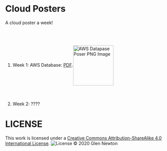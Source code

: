 # Cloud Posters

A cloud poster a week! 

1. Week 1: AWS Database: <a href="https://github.com/gnewton/cloud-poster-a-week/raw/main/aws/aws_database.pdf">PDF</a>.<img src="https://github.com/gnewton/cloud-poster-a-week/raw/main/aws/aws_database.png" alt="AWS Datapase Poser PNG Image" width="128"  style="vertical-align:middle;margin:50px 0px" />
2. Week 2: ????

# LICENSE
This work is licensed under a <a rel="license" href="https://creativecommons.org/licenses/by-sa/4.0/legalcode">Creative Commons Attribution-ShareAlike 4.0 International License</a>.
![License](https://licensebuttons.net/l/by-sa/4.0/88x31.png)
&copy; 2020 Glen Newton